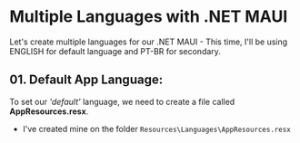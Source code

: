 # Multiple Languages with .NET MAUI

Let's create multiple languages for our .NET MAUI - This time, I'll be using ENGLISH for default language and PT-BR for secondary.

## 01. Default App Language:

To set our *'default'* language, we need to create a file called **AppResources.resx**. <br>
 - I've created mine on the folder ````Resources\Languages\AppResources.resx````
